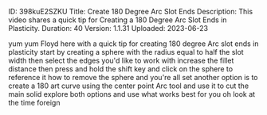 ID: 398kuE2SZKU
Title: Create 180 Degree Arc Slot Ends
Description: This video shares a quick tip for Creating a 180 Degree Arc Slot Ends in Plasticity.
Duration: 40
Version: 1.1.31
Uploaded: 2023-06-23

yum yum Floyd here with a quick tip for
creating 180 degree Arc slot ends in
plasticity start by creating a sphere
with the radius equal to half the slot
width then select the edges you'd like
to work with increase the fillet
distance then press and hold the shift
key and click on the sphere to reference
it how to remove the sphere and you're
all set another option is to create a
180 art curve using the center point Arc
tool and use it to cut the main solid
explore both options and use what works
best for you oh look at the time
foreign
